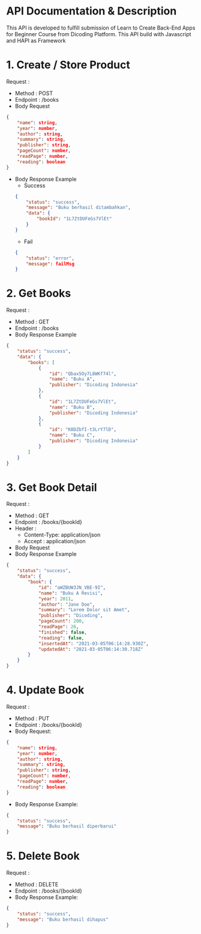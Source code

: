 


# API Documentation & Description
This API is developed to fulfill submission of Learn to Create Back-End Apps for Beginner Course from Dicoding Platform. This API build with Javascript and HAPI as Framework


<!-- 1. Create -->
# 1. Create / Store Product
 
 
 Request : 
- Method : POST
- Endpoint : /books
- Body Request
```json
{
    "name": string,
    "year": number,
    "author": string,
    "summary": string,
    "publisher": string,
    "pageCount": number,
    "readPage": number,
    "reading": boolean
}
```
- Body Response Example
    - Success
    ```json
    {
        "status": "success",
        "message": "Buku berhasil ditambahkan",
        "data": {
            "bookId": "1L7ZtDUFeGs7VlEt"
        }
    }
    ```
    - Fail
    ```json
    {
        "status": "error",
        "message": failMsg
    }
    ```
## 


<!-- 2. Read -->
# 2. Get Books
 
Request : 
- Method : GET
- Endpoint : /books
- Body Response Example
```json
{
    "status": "success",
    "data": {
        "books": [
            {
                "id": "Qbax5Oy7L8WKf74l",
                "name": "Buku A",
                "publisher": "Dicoding Indonesia"
            },
            {
                "id": "1L7ZtDUFeGs7VlEt",
                "name": "Buku B",
                "publisher": "Dicoding Indonesia"
            },
            {
                "id": "K8DZbfI-t3LrY7lD",
                "name": "Buku C",
                "publisher": "Dicoding Indonesia"
            }
        ]
    }
}
```

<!-- 3. Read detail -->
# 3. Get Book Detail
 
 Request : 
- Method : GET
- Endpoint : /books/{bookId}
- Header : 
    - Content-Type: application/json
    - Accept : application/json
- Body Request
- Body Response Example
```json
{
    "status": "success",
    "data": {
        "book": {
            "id": "aWZBUW3JN_VBE-9I",
            "name": "Buku A Revisi",
            "year": 2011,
            "author": "Jane Doe",
            "summary": "Lorem Dolor sit Amet",
            "publisher": "Dicoding",
            "pageCount": 200,
            "readPage": 26,
            "finished": false,
            "reading": false,
            "insertedAt": "2021-03-05T06:14:28.930Z",
            "updatedAt": "2021-03-05T06:14:30.718Z"
        }
    }
}
```

<!-- 4. Update Book -->
# 4. Update Book
 
 Request : 
- Method : PUT
- Endpoint : /books/{bookId}
- Body Request:
```json
{
    "name": string,
    "year": number,
    "author": string,
    "summary": string,
    "publisher": string,
    "pageCount": number,
    "readPage": number,
    "reading": boolean
}
```
- Body Response Example:
```json
{
    "status": "success",
    "message": "Buku berhasil diperbarui"
}
```

<!-- 5. Delete Book -->
# 5. Delete Book
 
 Request : 
- Method : DELETE
- Endpoint : /books/{bookId}
- Body Response Example:
```json
{
    "status": "success",
    "message": "Buku berhasil dihapus"
}
```
